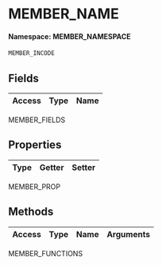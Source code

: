 # MEMBER_NAME
#### Namespace: MEMBER_NAMESPACE

```csharp
MEMBER_INCODE
```

## Fields
|Access|Type|Name|
|-|:-|:-:| 
MEMBER_FIELDS

## Properties
|Type|Getter|Setter|
|-|:-:|:-:| 
MEMBER_PROP

## Methods
|Access|Type|Name|Arguments|
|-|:-|:-:|:-:|
MEMBER_FUNCTIONS
